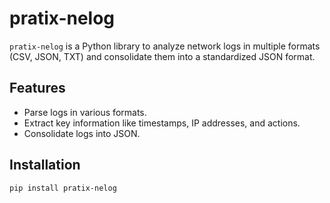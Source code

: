 # pratix-nelog

`pratix-nelog` is a Python library to analyze network logs in multiple formats (CSV, JSON, TXT) and consolidate them into a standardized JSON format.

## Features
- Parse logs in various formats.
- Extract key information like timestamps, IP addresses, and actions.
- Consolidate logs into JSON.

## Installation
```bash
pip install pratix-nelog
